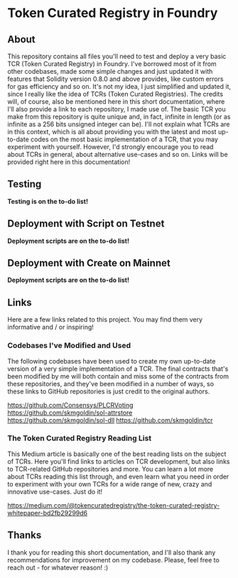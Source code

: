 # Token Curated Registry in Foundry

## About

This repository contains all files you'll need to test and deploy a very basic TCR (Token Curated Registry) in Foundry. I've borrowed most of it from other codebases, made some simple changes and just updated it with features that Solidity version 0.8.0 and above provides, like custom errors for gas efficiency and so on. It's not my idea, I just simplified and updated it, since I really like the idea of TCRs (Token Curated Registries). The credits will, of course, also be mentioned here in this short documentation, where I'll also provide a link to each repository, I made use of. The basic TCR you make from this repository is quite unique and, in fact, infinite in length (or as infinite as a 256 bits unsigned integer can be). I'll not explain what TCRs are in this context, which is all about providing you with the latest and most up-to-date codes on the most basic implementation of a TCR, that you may experiment with yourself. However, I'd strongly encourage you to read about TCRs in general, about alternative use-cases and so on. Links will be provided right here in this documentation!

## Testing

  **Testing is on the to-do list!**

## Deployment with Script on Testnet

  **Deployment scripts are on the to-do list!**

## Deployment with Create on Mainnet

  **Deployment scripts are on the to-do list!**

## Links

Here are a few links related to this project. You may find them very informative and / or inspiring!

### Codebases I've Modified and Used

The following codebases have been used to create my own up-to-date version of a very simple implementation of a TCR. The final contracts that's been modified by me will both contain and miss some of the contracts from these repositories, and they've been modified in a number of ways, so these links to GitHub repositories is just credit to the original authors.

https://github.com/Consensys/PLCRVoting
https://github.com/skmgoldin/sol-attrstore
https://github.com/skmgoldin/sol-dll
https://github.com/skmgoldin/tcr

### The Token Curated Registry Reading List

This Medium article is basically one of the best reading lists on the subject of TCRs. Here you'll find links to articles on TCR development, but also links to TCR-related GitHub repositories and more. You can learn a lot more about TCRs reading this list through, and even learn what you need in order to experiment with your own TCRs for a wide range of new, crazy and innovative use-cases. Just do it!

https://medium.com/@tokencuratedregistry/the-token-curated-registry-whitepaper-bd2fb29299d6

## Thanks

I thank you for reading this short documentation, and I'll also thank any recommendations for improvement on my codebase. Please, feel free to reach out - for whatever reason! :)